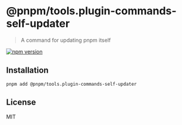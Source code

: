 # @pnpm/tools.plugin-commands-self-updater

> A command for updating pnpm itself

[![npm version](https://img.shields.io/npm/v/@pnpm/tools.plugin-commands-self-updater.svg)](https://www.npmjs.com/package/@pnpm/tools.plugin-commands-self-updater)

## Installation

```
pnpm add @pnpm/tools.plugin-commands-self-updater
```

## License

MIT
